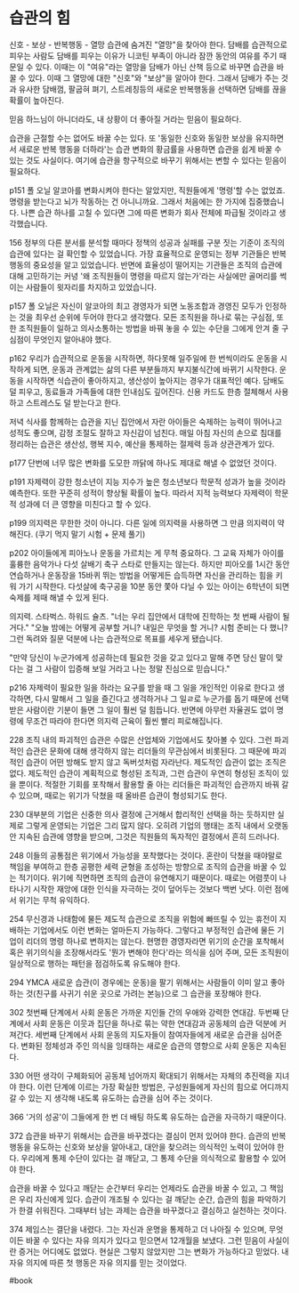 # 습관의 힘

신호 - 보상 - 반복행동 - 열망
습관에 숨겨진 "열망"을 찾아야 한다. 담배를 습관적으로 피우는 사람도 담배를 피우는 이유가 니코틴 부족이 아니라 잠깐 동안의 여유를 주기 때문일 수 있다. 이때는 이 "여유"라는 열망을 담배가 아닌 산책 등으로 바꾸면 습관을 바꿀 수 있다.
이때 그 열망에 대한 "신호"와 "보상"을 알아야 한다. 그래서 담배가 주는 것과 유사한 담배껌, 팔굽혀 펴기, 스트레칭등의 새로운 반복행동을 선택하면 담배를 끊을 확률이 높아진다. 


믿음
하느님이 아니더라도, 내 상황이 더 좋아질 거라는 믿음이 필요하다.


습관을 근절할 수는 없어도 바꿀 수는 있다. 또 '동일한 신호와 동일한 보상을 유지하면서 새로운 반복 행동을 더하라'는 습관 변화의 황금률을 사용하면 습관을 쉽게 바꿀 수 있는 것도 사실이다. 여기에 습관을 항구적으로 바꾸기 위해서는 변할 수 있다는 믿음이 필요하다.




p151
폴 오닐
알코아를 변화시켜야 한다는 알았지만, 직원들에게 '명령'할 수는 없었죠. 명령을 받는다고 뇌가 작동하는 건 아니니까요. 그래서 처음에는 한 가지에 집중했습니다. 나쁜 습관 하나를 고칠 수 있다면 그에 따른 변화가 회사 전체에 파급될 것이라고 생각했습니다.


156
정부의 다른 분서를 분석할 때마다 정책의 성공과 실패를 구분 짓는 기준이 조직의 습관에 있다는 걸 확인할 수 있었습니다. 가장 효율적으로 운영되는 정부 기관들은 반복 행동의 중요성을 알고 있었습니다. 반면에 효율성이 떨어지는 기관들은 조직의 습관에 대해 고민하기는 커녕 '왜 조직원들이 명령을 따르지 않는가'라는 사실에만 골머리를 썩이는 사람들이 윗자리를 차지하고 있었습니다.


p157
폴 오닐은 자신이 알코아의 최고 경영자가 되면 노동조합과 경영진 모두가 인정하는 것을 최우선 순위에 두어야 한다고 생각했다. 모든 조직원을 하나로 묶는 구심점, 또한 조직원들이 일하고 의사소통하는 방법을 바꿔 놓을 수 있는 수단을 그에게 안겨 줄 구심점이 무엇인지 알아내야 했다.  


p162
우리가 습관적으로 운동을 시작하면, 하다못해 일주일에 한 번씩이라도 운동을 시작하게 되면, 운동과 관계없는 삶의 다른 부분들까지 부지불식간에 바뀌기 시작한다. 운동을 시작하면 식습관이 좋아하지고, 생산성이 높아지는 경우가 대표적인 예다. 담배도 덜 피우고, 동료들과 가족들에 대한 인내심도 깊어진다. 신용 카드도 한층 절체해서 사용하고 스트레스도 덜 받는다고 한다. 


저녁 식사를 함께하는 습관을 지닌 집안에서 자란 아이들은 숙제하는 능력이 뛰어나고 성적도 좋으며, 감정 조절도 잘하고 자신감이 넘친다. 매일 아침 자신의 손으로 침대를 정리하는 습관은 생산성, 행복 지수, 예산을 통제하는 절제력 등과 상관관계가 있다.


p177
단번에 너무 많은 변화를 도모한 까닭에 하나도 제대로 해낼 수 없었던 것이다.


p191
자제력이 강한 청소년이 지능 지수가 높은 청소년보다 학문적 성과가 높을 것이라 예측한다. 또한 꾸준히 성적이 향상될 확률이 높다. 따라서 지적 능력보다 자제력이 학문적 성과에 더 큰 영향을 미친다고 할 수 있다. 


p199
의지력은 무한한 것이 아니다. 다른 일에 의지력을 사용하면 그 만큼 의지력이 약해진다. (쿠기 먹지 말기 시험 + 문제 풀기)


p202
아이들에게 피아노나 운동을 가르치는 게 무척 중요하다. 그 교육 자체가 아이를 훌륭한 음악가나 다섯 살배기 축구 스타로 만들지는 않는다. 하지만 피아오를 1시간 동안 연습하거나 운동장을 15바퀴 뛰는 방법을 어떻게든 습득하면 자신을 관리하는 힘을 키워 가기 시작한다. 다섯살에 축구공을 10분 동안 쫓아 다닐 수 있는 아이는 6학년이 되면 숙제를 제때 해낼 수 있게 된다. 


의지력.
스타벅스. 하워드 슐츠.
"너는 우리 집안에서 대학에 진학하는 첫 번째 사람이 될 거다."
"오늘 밤에는 어떻게 공부할 거니? 내일은 무엇을 할 거니? 시험 준비는 다 했니?
그런 독려와 질문 덕분에 나는 습관적으로 목표를 세우게 됐습니다.


"만약 당신이 누군가에게 성공하는데 필요한 것을 갖고 있다고 말해 주면 당신 말이 맞다는 걸 그 사람이 입증해 보일 거라고 나는 정말 진심으로 믿습니다."


p216
자제력이 필요한 일을 하라는 요구를 받을 때 그 일을 개인적인 이유로 한다고 생각하면, 다시 말해서 그 일을 즐긴다고 생걱하거나 그 일ㄹ로 누군가를 돕기 때문에 선택받은 사람이란 기분이 들면 그 일이 훨씬 덜 힘듭니다. 반면에 아무런 자율권도 없이 명령에 무조건 따라야 한다면 의지력 근육이 훨씬 빨리 피로해집니다. 


228
조직 내의 파괴적인 습관은 수많은 산업체와 기업에서도 찾아볼 수 있다. 그런 파괴적인 습관은 문화에 대해 생각하지 않는 리더들의 무관심에서 비롯된다. 그 때문에 파괴적인 습관이 어떤 방해도 받지 않고 독버섯처럼 자라난다. 제도적인 습관이 없는 조직은 없다. 제도적인 습관이 계획적으로 형성된 조직과, 그런 습관이 우연히 형성된 조직이 있을 뿐이다. 
적절한 기회를 포착해서 활용할 줄 아는 리더들은 파괴적인 습관까지 바꿔 갈 수 있으며, 때로는 위기가 닥쳤을 때 올바른 습관이 형성되기도 한다.


230
대부분의 기업은 신중한 의사 결정에 근거해서 합리적인 선택을 하는 듯하지만 실제로 그렇게 운영되는 기업은 그리 많지 않다. 오히려 기업의 행태는 조직 내에서 오랫동안 지속된 습관에 영향을 받으며, 그것은 직원들의 독자적인 결정에서 흔히 드러나다. 


248
이들의 공통점은 위기에서 가능성을 포착했다는 것이다. 혼란이 닥쳤을 때야말로 책임을 부여하고 한층 공평한 세력 균형을 조성하는 방향으로 조직의 습관을 바꿀 수 있는 적기이다. 위기에 직면하면 조직의 습관이 유연해지기 때문이다. 때로는 어렴풋이 나타나기 시작한 재앙에 대한 인식을 자극하는 것이 덮어두는 것보다 백번 낫다. 이런 점에서 위기는 무척 유익하다.


254
무신경과 나태함에 물든 제도적 습관으로 조직을 위험에 빠뜨릴 수 있는 휴전이 지배하는 기업에서도 이런 변화는 얼마든지 가능하다. 그렇다고 부정적인 습관에 물든 기업이 리더의 명령 하나로 변하지는 않는다. 현명한 경영자라면 위기의 순간을 포착해서 혹은 위기의식을 조장해서라도 '뭔가 변해야 한다'라는 의식을 심어 주며, 모든 조직원이 일상적으로 행하는 패턴을 점검하도록 유도해야 한다. 


294
YMCA
새로운 습관(이 경우에는 운동)을 팔기 위해서는 사람들이 이미 알고 좋아하는 것(친구를 사귀기 쉬운 곳으로 가려는 본능)으로 그 습관을 포장해야 한다.


302
첫번째 단계에서 사회 운동은 가까운 지인들 간의 우애와 강력한 연대감.
두번째 단계에서 사회 운동은 이웃과 집단을 하나로 묶는 약한 연대감과 공동체의 습관 덕분에 커져간다.
세번째 단계에서 사회 운동의 지도자들이 참여자들에게 새로운 습관을 심어준다. 변화된 정체성과 주인 의식을 잉태하는 새로운 습관의 영향으로 사회 운동은 지속된다.


330
어떤 생각이 구체화되어 공동체 넘어까지 확대되기 위해서는 자체의 추진력을 지녀야 한다. 이런 단계에 이르는 가장 확실한 방법은, 구성원들에게 자신의 힘으로 어디까지 갈 수 있는 지 생각해 내도록 유도하는 습관을 심어 주는 것이다.


366
'거의 성공'이 그들에게 한 번 더 배팅 하도록 유도하는 습관을 자극하기 때문이다.


372
습관을 바꾸기 위해서는 습관을 바꾸겠다는 결심이 먼저 있어야 한다. 습관의 반복 행동을 유도하는 신호와 보상을 알아내고, 대안을 찾으려는 의식적인 노력이 있어야 한다. 우리에게 통제 수단이 있다는 걸 깨닫고, 그 통제 수단을 의식적으로 활용할 수 있어야 한다. 


습관을 바꿀 수 있다고 깨닫는 순간부터 우리는 언제라도 습관을 바꿀 수 있고, 그 책임은 우리 자신에게 있다. 습관이 개조될 수 있다는 걸 깨닫는 순간, 습관의 힘을 파악하기가 한결 쉬워진다. 그때부터 남는 과제는 습관을 바꾸겠다고 결심하고 실천하는 것이다. 


374
제임스는 결단을 내렸다. 그는 자신과 운명을 통제하고 더 나아질 수 있으며, 무엇이든 바꿀 수 있다는 자유 의지가 있다고 믿으면서 12개월을 보냈다. 그런 믿음이 사실이란 증거는 어디에도 없었다. 현실은 그렇지 않았지만 그는 변화가 가능하다고 믿었다. 내 자유 의지에 따른 첫 행동은 자유 의지를 믿는 것이었다.

#book
